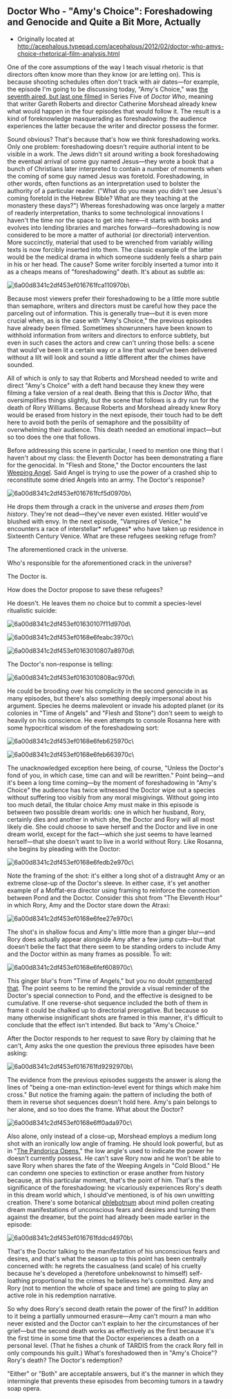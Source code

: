 ## Doctor Who - "Amy's Choice": Foreshadowing and Genocide and Quite a Bit More, Actually

 * Originally located at http://acephalous.typepad.com/acephalous/2012/02/doctor-who-amys-choice-rhetorical-film-analysis.html


One of the core assumptions of the way I teach visual rhetoric is that directors often know more than they know (or are letting on). This is because shooting schedules often don't track with air dates—for example, the episode I'm going to be discussing today, "Amy's Choice," was [the seventh aired, but last one filmed](http://en.wikipedia.org/wiki/Doctor_Who_(series_5)#Filming) in Series Five of *Doctor Who*, meaning that writer Gareth Roberts and director Catherine Morshead already knew what would happen in the four episodes that would follow it. The result is a kind of foreknowledge masquerading as foreshadowing: the audience experiences the latter because the writer and director possess the former.

Sound obvious? That's because that's how we think foreshadowing works. Only one problem: foreshadowing doesn't require authorial intent to be visible in a work. The Jews didn't sit around writing a book foreshadowing the eventual arrival of some guy named Jesus—they wrote a book that a bunch of Christians later interpreted to contain a number of moments when the coming of some guy named Jesus was foretold. Foreshadowing, in other words, often functions as an interpretation used to bolster the authority of a particular reader. ("What do you mean you didn't see Jesus's coming foretold in the Hebrew Bible? What are they teaching at the monastery these days?") Whereas foreshadowing was once largely a matter of readerly interpretation, thanks to some technological innovations I haven't the time nor the space to get into here—it starts with books and evolves into lending libraries and marches forward—foreshadowing is now considered to be more a matter of authorial (or directorial) intervention.
More succinctly, material that used to be wrenched from variably willing texts is now forcibly inserted into them. The classic example of the latter would be the medical drama in which someone suddenly feels a sharp pain in his or her head. The cause? Some writer forcibly inserted a tumor into it as a cheaps means of "foreshadowing" death. It's about as subtle as:

![6a00d8341c2df453ef016761fca110970b](images/tv/doctor-who-amys-choice/6a00d8341c2df453ef016761fca110970b.jpg)\

Because most viewers prefer their foreshadowing to be a little more subtle than semaphore, writers and directors must be careful how they pace the parceling out of information. This is generally true—but it is even more crucial when, as is the case with "Amy's Choice," the previous episodes have already been filmed. Sometimes showrunners have been known to withhold information from writers and directors to enforce subtlety, but even in such cases the actors and crew can't unring those bells: a scene that would've been lit a certain way or a line that would've been delivered without a lilt will look and sound a little different after the chimes have sounded.

All of which is only to say that Roberts and Morshead needed to write and direct "Amy's Choice" with a deft hand because they knew they were filming a fake version of a real death. Being that this is *Doctor Who*, that oversimplifies things slightly, but the scene that follows is a dry run for the death of Rory Williams. Because Roberts and Morshead already knew Rory would be erased from history in the next episode, their touch had to be deft here to avoid both the perils of semaphore and the possibility of overwhelming their audience. This death needed an emotional impact—but so too does the one that follows.

Before addressing this scene in particular, I need to mention one thing that I haven't about my class: the Eleventh Doctor has been demonstrating a flare for the genocidal. In "Flesh and Stone," the Doctor encounters the last [Weeping Angel](http://en.wikipedia.org/wiki/Weeping_Angels). Said Angel is trying to use the power of a crashed ship to reconstitute some dried Angels into an army. The Doctor's response?

![6a00d8341c2df453ef016761fcf5d0970b](images/tv/doctor-who-amys-choice/6a00d8341c2df453ef016761fcf5d0970b.jpg)\

He drops them through a crack in the universe and *erases them from history*. They're not dead—they've never even existed. Hitler would've blushed with envy. In the next episode, "Vampires of Venice," he encounters a race of interstellar* refugees* who have taken up residence in Sixteenth Century Venice. What are these refugees seeking refuge from?

The aforementioned crack in the universe.

Who's responsible for the aforementioned crack in the universe?

The Doctor is.

How does the Doctor propose to save these refugees?

He doesn't. He leaves them no choice but to commit a species-level ritualistic suicide:

![6a00d8341c2df453ef01630107f11d970d](images/tv/doctor-who-amys-choice/6a00d8341c2df453ef01630107f11d970d.jpg)\

![6a00d8341c2df453ef0168e6feabc3970c](images/tv/doctor-who-amys-choice/6a00d8341c2df453ef0168e6feabc3970c.jpg)\

![6a00d8341c2df453ef0163010807a8970d](images/tv/doctor-who-amys-choice/6a00d8341c2df453ef0163010807a8970d.jpg)\

The Doctor's non-response is telling:

![6a00d8341c2df453ef0163010808ac970d](images/tv/doctor-who-amys-choice/6a00d8341c2df453ef0163010808ac970d.jpg)\

He could be brooding over his complicity in the second genocide in as many episodes, but there's also something deeply impersonal about his argument. Species he deems malevolent or invade his adopted planet (or its colonies in "Time of Angels" and "Flesh and Stone") don't seem to weigh to heavily on his conscience. He even attempts to console Rosanna here with some hypocritical wisdom of the foreshadowing sort:

![6a00d8341c2df453ef0168e6feb625970c](images/tv/doctor-who-amys-choice/6a00d8341c2df453ef0168e6feb625970c.jpg)\

![6a00d8341c2df453ef0168e6feb663970c](images/tv/doctor-who-amys-choice/6a00d8341c2df453ef0168e6feb663970c.jpg)\

The unacknowledged exception here being, of course, "Unless the Doctor's fond of you, in which case, time can and will be rewritten." Point being—and it's been a long time coming—by the moment of foreshadowing in "Amy's Choice" the audience has twice witnessed the Doctor wipe out a species without suffering too visibly from any moral misgivings. Without going into too much detail, the titular choice Amy must make in this episode is between two possible dream worlds: one in which her husband, Rory, certainly dies and another in which she, the Doctor and Rory will all most likely die. She could choose to save herself and the Doctor and live in one dream world, except for the fact—which she just seems to have learned herself—that she doesn't want to live in a world without Rory. Like Rosanna, she begins by pleading with the Doctor:

![6a00d8341c2df453ef0168e6fedb2e970c](images/tv/doctor-who-amys-choice/6a00d8341c2df453ef0168e6fedb2e970c.jpg)\

Note the framing of the shot: it's either a long shot of a distraught Amy or an extreme close-up of the Doctor's sleeve. In either case, it's yet another example of a Moffat-era director using framing to reinforce the connection between Pond and the Doctor. Consider this shot from "The Eleventh Hour" in which Rory, Amy and the Doctor stare down the Atraxi:

![6a00d8341c2df453ef0168e6fee27e970c](images/tv/doctor-who-amys-choice/6a00d8341c2df453ef0168e6fee27e970c.jpg)\

The shot's in shallow focus and Amy's little more than a ginger blur—and Rory does actually appear alongside Amy after a few jump cuts—but that doesn't belie the fact that there seem to be standing orders to include Amy and the Doctor within as many frames as possible. To wit:

![6a00d8341c2df453ef0168e6fef608970c](images/tv/doctor-who-amys-choice/6a00d8341c2df453ef0168e6fef608970c.jpg)\

This ginger blur's from "Time of Angels," but you no doubt [remembered that](http://acephalous.typepad.com/acephalous/2011/02/doctor-who-time-of-angels-lecture-notes.html). The point seems to be remind the provide a visual reminder of the Doctor's special connection to Pond, and the effective is designed to be cumulative. If one reverse-shot sequence included the both of them in frame it could be chalked up to directorial prerogative. But because so many otherwise insignificant shots are framed in this manner, it's difficult to conclude that the effect isn't intended. But back to "Amy's Choice."

After the Doctor responds to her request to save Rory by claiming that he can't, Amy asks the one question the previous three episodes have been asking:

![6a00d8341c2df453ef016761fd9292970b](images/tv/doctor-who-amys-choice/6a00d8341c2df453ef016761fd9292970b.jpg)\

The evidence from the previous episodes suggests the answer is along the lines of "being a one-man extinction-level event for things which make him cross." But notice the framing again: the pattern of including the both of them in reverse shot sequences doesn't hold here. Amy's pain belongs to her alone, and so too does the frame. What about the Doctor?

![6a00d8341c2df453ef0168e6ff0ada970c](images/tv/doctor-who-amys-choice/6a00d8341c2df453ef0168e6ff0ada970c.jpg)\

Also alone, only instead of a close-up, Morshead employs a medium long shot with an ironically low angle of framing. He should look powerful, but as in "[The Pandorica Opens](http://acephalous.typepad.com/acephalous/2011/11/doctor-who-the-pandorica-opens.html)," the low angle's used to indicate the power he doesn't currently possess. He can't save Rory now and he won't be able to save Rory when shares the fate of the Weeping Angels in "Cold Blood." He can condemn one species to extinction or erase another from history because, at this particular moment, that's the point of him. That's the significance of the foreshadowing: he vicariously experiences Rory's death in this dream world which, I should've mentioned, is of his own unwitting creation. There's some botanical [phlebotnum](http://acephalous.typepad.com/acephalous/2006/06/the_mirror_of_f.html) about mind pollen creating dream manifestations of unconscious fears and desires and turning them against the dreamer, but the point had already been made earlier in the episode:

![6a00d8341c2df453ef016761fddcd4970b](images/tv/doctor-who-amys-choice/6a00d8341c2df453ef016761fddcd4970b.jpg)\

That's the Doctor talking to the manifestation of his unconscious fears and desires, and that's what the season up to this point has been centrally concerned with: he regrets the casualness (and scale) of his cruelty because he's developed a (heretofore unbeknownst to himself) self-loathing proportional to the crimes he believes he's committed. Amy and Rory (not to mention the whole of space and time) are going to play an active role in his redemption narrative.

So why does Rory's second death retain the power of the first? In addition to it being a partially unmourned erasure—Amy can't mourn a man who never existed and the Doctor can't explain to her the circumstances of her grief—but the second death works as effectively as the first because it's the first time in some time that the Doctor experiences a death on a personal level. (That he fishes a chunk of TARDIS from the crack Rory fell in only compounds his guilt.) What's foreshadowed then in "Amy's Choice"? Rory's death? The Doctor's redemption?

"Either" or "Both" are acceptable answers, but it's the manner in which they intermingle that prevents these episodes from becoming tumors in a tawdry soap opera.
